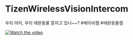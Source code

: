 # TizenWirelessVisionIntercom
우리 아이, 우리 애완동물 잘자고 있나~~? #베이비캠 #애완동물캠 

[![Watch the video](https://i.imgur.com/vKb2F1B.png)](https://www.youtube.com/embed/cNOZU_VXGnU)
